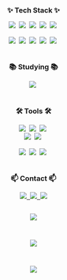 <!--내용 부분-->
<h3 align="center">✨ Tech Stack ✨</h3>
<div align="center">
  <img src="https://img.shields.io/badge/python-3670A0?style=for-the-badge&logo=python&logoColor=ffdd54" />&nbsp
  <img src="https://img.shields.io/badge/C++-00599C?style=for-the-badge&logo=csharp&logoColor=white" />&nbsp
  <img src="https://img.shields.io/badge/C-A8B9CC?style=for-the-badge&logo=c&logoColor=white" />&nbsp
  <img src="https://img.shields.io/badge/html5-E34F26.svg?style=for-the-badge&logo=html5&logoColor=white" />&nbsp
  <img src="https://img.shields.io/badge/css3-1572B6.svg?style=for-the-badge&logo=css3&logoColor=white" />&nbsp
</div>


<br>
<div align="center">
  <img src="https://img.shields.io/badge/pandas-150458.svg?style=for-the-badge&logo=pandas&logoColor=white" />&nbsp
  <img src="https://img.shields.io/badge/numpy-4d77cf.svg?style=for-the-badge&logo=numpy&logoColor=white" />&nbsp
  <img src="https://img.shields.io/badge/Matplotlib-11557c.svg?style=for-the-badge&logo=Matplotlib&logoColor=white" />&nbsp
  <img src="https://img.shields.io/badge/MySQL-4479A1c.svg?style=for-the-badge&logo=mysql&logoColor=white" />&nbsp
  <img src="https://img.shields.io/badge/OpenCV-5C3EE8.svg?style=for-the-badge&logo=opencv&logoColor=black" />&nbsp
</div>

<br>

<h3 align="center">📚 Studying 📚</h3>
<div align="center">
  <img src="https://img.shields.io/badge/Scikitlearn-F7931E.svg?style=for-the-badge&logo=scikitlearn&logoColor=white" />&nbsp
</div>

<br>

<h3 align="center">🛠 Tools 🛠</h3>
<div align="center">
  <img src="https://img.shields.io/badge/git-F05033.svg?style=for-the-badge&logo=git&logoColor=white" />&nbsp
  <img src="https://img.shields.io/badge/github-181717.svg?style=for-the-badge&logo=github&logoColor=white" />&nbsp
  <img src="https://img.shields.io/badge/Notion-F3F3F3.svg?style=for-the-badge&logo=notion&logoColor=black" />&nbsp
</div>

<div align="center">
  <img src="https://img.shields.io/badge/adobe%20photoshop-08253c.svg?style=for-the-badge&logo=adobe%20photoshop&logoColor=37abff" />&nbsp
  <img src="https://img.shields.io/badge/Blender-E87D0D.svg?style=for-the-badge&logo=blender&logoColor=white" />&nbsp
</div>

<br>

<div align="center">
  <img src="https://img.shields.io/badge/VSCode-2C2C32.svg?style=for-the-badge&logo=visual-studio-code&logoColor=22ABF3" />&nbsp
  <img src="https://img.shields.io/badge/jupyter-2C2C32.svg?style=for-the-badge&logo=jupyter&logoColor=F37726" />&nbsp
  <img src="https://img.shields.io/badge/Google Colab-F9AB00.svg?style=for-the-badge&logo=googlecolab&logoColor=black" />&nbsp
<!--   <img src="https://img.shields.io/badge/Colab-2C2C32.svg?style=for-the-badge&logo=googlecolab&logoColor=F9AB00" />&nbsp -->
</div>

<br>

<h3 align="center">📫 Contact 📫</h3>
<div align="center">


  <a href="https://www.notion.so/3e135e4260634629a9d01cf2834ab3ef?pvs=4">
    <img src="https://img.shields.io/badge/Notion-F3F3F3.svg?style=for-the-badge&logo=notion&logoColor=black" />&nbsp
  </a>

  <a href="mailto:holyboy7553@cau.ac.kr">
    <img
      src="https://img.shields.io/badge/holyboy7553@cau.ac.kr-D14836?style=for-the-badge&logo=gmail&logoColor=white"/>&nbsp
  </a>

  <a href="https://www.youtube.com/channel/UCFSshsU5pofrXpHfArSdHZg">
    <img src="https://img.shields.io/badge/Youtube-FF0000.svg?style=for-the-badge&logo=youtube&logoColor=white" />
  </a>
  
</div>

<br>
<p align="center">
  <img src="https://github-readme-stats.vercel.app/api?username=imyoumin&show_icons=true&theme=dark" />
</p>

<br>
<p align="center">
  <img src="https://github-readme-stats.vercel.app/api/top-langs/?username=imyoumin&layout=Demo&theme=dark" />
</p>
<br>

<p align="center">
  <a href="https://solved.ac/sskeleton130/">
    <img src="http://mazassumnida.wtf/api/v2/generate_badge?boj=sskeleton130" />
  </a>
</p>

